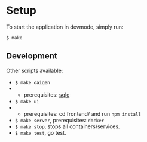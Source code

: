 # Setup
To start the application in devmode, simply run:

`$ make`

## Development

Other scripts available:

- `$ make oaigen`
- - prerequisites: [sqlc](https://docs.sqlc.dev/en/latest/overview/install.html)
- `$ make ui`
- - prerequisites: cd frontend/ and run `npm install`
- `$ make server`, prerequisites: `docker`
- `$ make stop`, stops all containers/services.
- `$ make test`, go test.